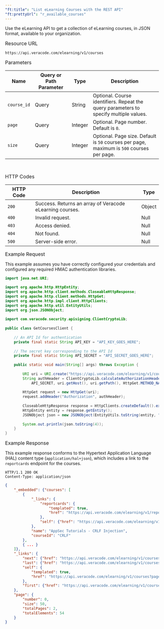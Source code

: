 ```yaml
---
"ft:title": "List eLearning Courses with the REST API"
"ft:prettyUrl": "r_available_courses"
---
```

Use the eLearning API to get a collection of eLearning courses, in JSON format, available to your organization.

<p><span style="font-size: medium;">Resource URL</span></p>

```
https://api.veracode.com/elearning/v1/courses
```

<p><span style="font-size: medium;">Parameters</span></p>

| Name        | Query or Path Parameter | Type    | Description                                                                           |
|-------------|-------------------------|---------|---------------------------------------------------------------------------------------|
| `course_id` | Query                   | String  | Optional. Course identifiers. Repeat the query parameters to specify multiple values. |
| `page`      | Query                   | Integer | Optional. Page number. Default is `0`.                                                  |
| `size`      | Query                   | Integer | Optional. Page size. Default is `50` courses per page, maximum is `500` courses per page. |

<br>

<p><span style="font-size: medium;">HTTP Codes</span></p>

| HTTP Code | Description                                              | Type   |
|-----------|----------------------------------------------------------|--------|
| `200`     | Success. Returns an array of Veracode eLearning courses. | Object |
| `400`     | Invalid request.                                         | Null   |
| `403`     | Access denied.                                           | Null   |
| `404`     | Not found.                                               | Null   |
| `500`     | Server-side error.                                       | Null   |

<p><span style="font-size: medium;">Example Request</span></p>

This example assumes you have correctly configured your credentials and configured any required HMAC authentication libraries.

```java
import java.net.URI;
        
import org.apache.http.HttpEntity;
import org.apache.http.client.methods.CloseableHttpResponse;
import org.apache.http.client.methods.HttpGet;
import org.apache.http.impl.client.HttpClients;
import org.apache.http.util.EntityUtils;
import org.json.JSONObject;
        
import com.veracode.security.apisigning.ClientCryptoLib;
        
public class GetCoursesClient {
        
    // An API Id for authentication
    private final static String API_KEY = "API_KEY_GOES_HERE";
        
    // The secret key corresponding to the API Id
    private final static String API_SECRET = "API_SECRET_GOES_HERE";
        
    public static void main(String[] args) throws Exception {
        
        URI uri = URI.create("https://api.veracode.com/elearning/v1/courses");
        String authHeader = ClientCryptoLib.calculateAuthorizationHeader(ClientCryptoLib.VERACODE_HMAC_SHA_256, API_KEY,
            API_SECRET, uri.getHost(), uri.getPath(), HttpGet.METHOD_NAME);
        
        HttpGet request = new HttpGet(uri);
        request.addHeader("Authorization", authHeader);
        
        CloseableHttpResponse response = HttpClients.createDefault().execute(request);
        HttpEntity entity = response.getEntity();
        JSONObject json = new JSONObject(EntityUtils.toString(entity, "UTF-8"));
        
        System.out.println(json.toString(4));
    }
}
```

<p><span style="font-size: medium;">Example Response</span></p>

This example response conforms to the Hypertext Application Language (HAL) content type (`application/hal+json`), which includes a link to the `reportcards` endpoint for the courses.

```
HTTP/1.1 200 OK
Content-Type: application/json
```

```json
{
    "_embedded": {"courses": [
        {
            "_links": {
                "reportcards": {
                    "templated": true,
                    "href": "https://api.veracode.com/elearning/v1/reportcards?course_id=CRLF{&user_id,page,size}"
                },
                "self": {"href": "https://api.veracode.com/elearning/v1/courses/CRLF"}
            },
            "name": "AppSec Tutorials - CRLF Injection",
            "courseId": "CRLF"
        },
        { ... }
    ]},
    "_links": {
        "next": {"href": "https://api.veracode.com/elearning/v1/courses?page=1&size=50"},
        "last": {"href": "https://api.veracode.com/elearning/v1/courses?page=1&size=50"},
        "self": {
            "templated": true,
            "href": "https://api.veracode.com/elearning/v1/courses?page=0&size=50{&course_id}"
        },
        "first": {"href": "https://api.veracode.com/elearning/v1/courses?page=0&size=50"}
    },
    "page": {
        "number": 0,
        "size": 50,
        "totalPages": 2,
        "totalElements": 54
    }
}
```
